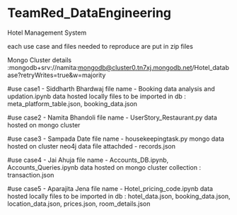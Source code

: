 # TeamRed_DataEngineering

Hotel Management System

each use case and files needed to reproduce are put in zip files

Mongo Cluster details :mongodb+srv://namita:mongodb@cluster0.tn7xj.mongodb.net/Hotel_database?retryWrites=true&w=majority

#use case1 - Siddharth Bhardwaj
file name - Booking data analysis and updation.ipynb
data hosted locally 
files to be imported in db : meta_platform_table.json, booking_data.json

#use case2 - Namita Bhandoli
file name - UserStory_Restaurant.py
data hosted on mongo cluster 

#use case3 - Sampada Date
file name - housekeepingtask.py
mongo data hosted on cluster
neo4j data file attachded - records.json

#use case4 - Jai Ahuja
file name - Accounts_DB.ipynb, Accounts_Queries.ipynb
data hosted on mongo cluster
collection : transaction.json

#use case5 - Aparajita Jena
file name - Hotel_pricing_code.ipynb
data hosted locally 
files to be imported in db : hotel_data.json, booking_data.json, location_data.json, prices.json, room_details.json
